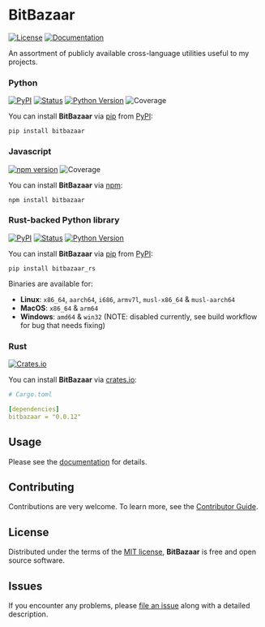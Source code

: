 # BitBazaar

[![License](https://img.shields.io/badge/License-MIT-green.svg)][license]
[![Documentation](https://img.shields.io/badge/Documentation-8A2BE2)](https://zakstucke.github.io/bitbazaar)

[license]: https://github.com/zakstucke/bitbazaar/blob/main/LICENSE.md

An assortment of publicly available cross-language utilities useful to my projects.

### Python

[![PyPI](https://img.shields.io/pypi/v/bitbazaar.svg)][pypi status]
[![Status](https://img.shields.io/pypi/status/bitbazaar.svg)][pypi status]
[![Python Version](https://img.shields.io/pypi/pyversions/bitbazaar)][pypi status]
![Coverage](https://img.shields.io/badge/Coverage-100%25-green)

[pypi status]: https://pypi.org/project/bitbazaar/

You can install **BitBazaar** via [pip](https://pip.pypa.io/) from [PyPI](https://pypi.org/):

```console
pip install bitbazaar
```

### Javascript

[![npm version](https://img.shields.io/npm/v/bitbazaar.svg?style=flat)](https://www.npmjs.com/package/bitbazaar)
![Coverage](https://img.shields.io/badge/Coverage-100%25-green)

You can install **BitBazaar** via [npm](https://www.npmjs.com/):

```console
npm install bitbazaar
```

### Rust-backed Python library

[![PyPI](https://img.shields.io/pypi/v/bitbazaar_rs.svg)][pypi status]
[![Status](https://img.shields.io/pypi/status/bitbazaar_rs.svg)][pypi status]
[![Python Version](https://img.shields.io/pypi/pyversions/bitbazaar_rs)][pypi status]

[pypi status]: https://pypi.org/project/bitbazaar_rs/

You can install **BitBazaar** via [pip](https://pip.pypa.io/) from [PyPI](https://pypi.org/):

```console
pip install bitbazaar_rs
```

Binaries are available for:

-   **Linux**: `x86_64`, `aarch64`, `i686`, `armv7l`, `musl-x86_64` & `musl-aarch64`
-   **MacOS**: `x86_64` & `arm64`
-   **Windows**: `amd64` & `win32` (NOTE: disabled currently, see build workflow for bug that needs fixing)

### Rust

[![Crates.io](https://img.shields.io/crates/v/bitbazaar.svg)](https://crates.io/crates/bitbazaar)

You can install **BitBazaar** via [crates.io](https://crates.io/):

```yaml
# Cargo.toml

[dependencies]
bitbazaar = "0.0.12"
```

## Usage

Please see the [documentation](https://zakstucke.github.io/bitbazaar) for details.

## Contributing

Contributions are very welcome.
To learn more, see the [Contributor Guide](CONTRIBUTING.md).

## License

Distributed under the terms of the [MIT license](LICENSE.md),
**BitBazaar** is free and open source software.

## Issues

If you encounter any problems,
please [file an issue](https://github.com/zakstucke/bitbazaar/issues) along with a detailed description.
